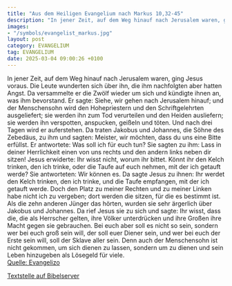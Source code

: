 ```yaml
---
title: "Aus dem Heiligen Evangelium nach Markus 10,32-45"
description: "In jener Zeit, auf dem Weg hinauf nach Jerusalem waren, ging Jesus voraus. Die Leute wunderten sich über ihn, die ihm nachfolgten aber hatten Angst. Da versammelte er die Zwölf wieder um sich und kündigte ihnen an, was ihm bevorstand. Er sagte: Siehe, wir gehen nach Jerusalem hin...."
images:
- "/symbols/evangelist_markus.jpg"
layout: post
category: EVANGELIUM
tag: EVANGELIUM
date: 2025-03-04 09:00:26 +0100
---
```

In jener Zeit, auf dem Weg hinauf nach Jerusalem waren, ging Jesus voraus. Die Leute wunderten sich über ihn, die ihm nachfolgten aber hatten Angst. Da versammelte er die Zwölf wieder um sich und kündigte ihnen an, was ihm bevorstand.
Er sagte: Siehe, wir gehen nach Jerusalem hinauf; und der Menschensohn wird den Hohepriestern und den Schriftgelehrten ausgeliefert; sie werden ihn zum Tod verurteilen und den Heiden ausliefern;
sie werden ihn verspotten, anspucken, geißeln und töten.<!--more--> Und nach drei Tagen wird er auferstehen.
Da traten Jakobus und Johannes, die Söhne des Zebedäus, zu ihm und sagten: Meister, wir möchten, dass du uns eine Bitte erfüllst.
Er antwortete: Was soll ich für euch tun?
Sie sagten zu ihm: Lass in deiner Herrlichkeit einen von uns rechts und den andern links neben dir sitzen!
Jesus erwiderte: Ihr wisst nicht, worum ihr bittet. Könnt ihr den Kelch trinken, den ich trinke, oder die Taufe auf euch nehmen, mit der ich getauft werde?
Sie antworteten: Wir können es. Da sagte Jesus zu ihnen: Ihr werdet den Kelch trinken, den ich trinke, und die Taufe empfangen, mit der ich getauft werde.
Doch den Platz zu meiner Rechten und zu meiner Linken habe nicht ich zu vergeben; dort werden die sitzen, für die es bestimmt ist.
Als die zehn anderen Jünger das hörten, wurden sie sehr ärgerlich über Jakobus und Johannes.
Da rief Jesus sie zu sich und sagte: Ihr wisst, dass die, die als Herrscher gelten, ihre Völker unterdrücken und ihre Großen ihre Macht gegen sie gebrauchen.
Bei euch aber soll es nicht so sein, sondern wer bei euch groß sein will, der soll euer Diener sein,
und wer bei euch der Erste sein will, soll der Sklave aller sein.
Denn auch der Menschensohn ist nicht gekommen, um sich dienen zu lassen, sondern um zu dienen und sein Leben hinzugeben als Lösegeld für viele.<br>
[Quelle: Evangelizo](https://evangeliumtagfuertag.org/DE/gospel)

[Textstelle auf Bibelserver](https://www.bibleserver.com/EU/Markus10,32-45)
